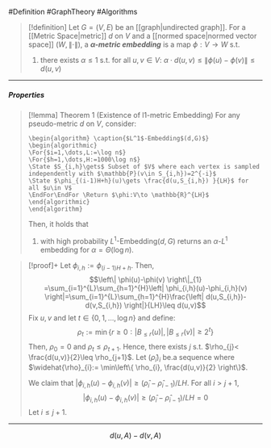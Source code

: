 #Definition #GraphTheory #Algorithms 

> [!definition]
> Let $G=(V,E)$ be an [[graph|undirected graph]]. For a [[Metric Space|metric]] $d$ on $V$ and a [[normed space|normed vector space]] $(W,\|\cdot\|)$, a ***$\alpha$-metric embedding*** is a map $\phi:V\to W$ s.t. 
> 1. there exists $\alpha\leq 1$ s.t. for all $u,v\in V$:  $\alpha\cdot d(u,v)\leq \left\| \phi(u)-\phi(v) \right\|\leq d(u,v)$

---
##### Properties
> [!lemma] Theorem 1 (Existence of l1-metric Embedding)
> For any pseudo-metric $d$ on $V$, consider:
> ```pseudo
> \begin{algorithm} \caption{$L^1$-Embedding$(d,G)$}
> \begin{algorithmic}
> \For{$i=1,\dots,L:=\log n$}
> \For{$h=1,\dots,H:=1000\log n$}
> \State $S_{i,h}\gets$ Subset of $V$ where each vertex is sampled independently with $\mathbb{P}(v\in S_{i,h})=2^{-i}$
> \State $\phi_{(i-1)H+h}(u)\gets \frac{d(u,S_{i,h}) }{LH}$ for all $u\in V$
>\EndFor\EndFor \Return $\phi:V\to \mathbb{R}^{LH}$
> \end{algorithmic}
> \end{algorithm}
> ```
> Then, it holds that
> 1. with high probability $L^1\text{-Embedding}(d,G)$ returns an $\alpha$-$L^1$ embedding for $\alpha=\Theta(\log n)$.

> [!proof]+
> Let $\phi_{i,h}:=\phi_{(i-1)H+h}$. Then, $$\left\| \phi(u)-\phi(v) \right\|_{1} =\sum_{i=1}^{L}\sum_{h=1}^{H}\left| \phi_{i,h}(u)-\phi_{i,h}(v) \right|=\sum_{i=1}^{L}\sum_{h=1}^{H}\frac{\left| d(u,S_{i,h})-d(v,S_{i,h}) \right|}{LH}\leq d(u,v)$$
> Fix $u,v$ and let $t\in\{ 0,1,\dots,\log n \}$ and define: $$\rho_{t}:=\min\{r\geq 0: \left| B_{\leq r} (u)\right|  ,\left| B_{\leq r} (v)\right| \geq 2^t\}$$Then, $\rho_{0}=0$ and $\rho_{t}\leq \rho_{t+1}$. Hence, there exists $j$ s.t. $\rho_{j}< \frac{d(u,v)}{2}\leq \rho_{j+1}$. Let $(\widehat{\rho}_{i})_{i}$ be.a sequence where $\widehat{\rho}_{i}:= \min\left\{  \rho_{i}, \frac{d(u,v)}{2}  \right\}$. 
> 
> We claim that $\left| \phi_{i,h}(u)-\phi_{i,h}(v) \right|\geq (\widehat{\rho}_{i}-\widehat{\rho}_{i-1}) / LH$. For all $i> j+1$, $$\left| \phi_{i,h}(u)-\phi_{i,h}(v) \right| \geq  (\widehat{\rho}_{i}-\widehat{\rho}_{i-1}) / LH = 0$$Let $i\leq j+1$. 
---

$$d(u,A)-d(v,A)$$